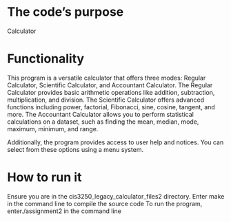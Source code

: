 # The code’s purpose
Calculator

# Functionality
This program is a versatile calculator that offers three modes: Regular Calculator, Scientific Calculator, and Accountant Calculator.
The Regular Calculator provides basic arithmetic operations like addition, subtraction, multiplication, and division.
The Scientific Calculator offers advanced functions including power, factorial, Fibonacci, sine, cosine, tangent, and more.
The Accountant Calculator allows you to perform statistical calculations on a dataset, such as finding the mean, median, mode,
    maximum, minimum, and range.

Additionally, the program provides access to user help and notices. You can select from these options using a menu system.

# How to run it

Ensure you are in the cis3250_legacy_calculator_files2 directory.
Enter make in the command line to compile the source code
To run the program, enter./assignment2 in the command line

